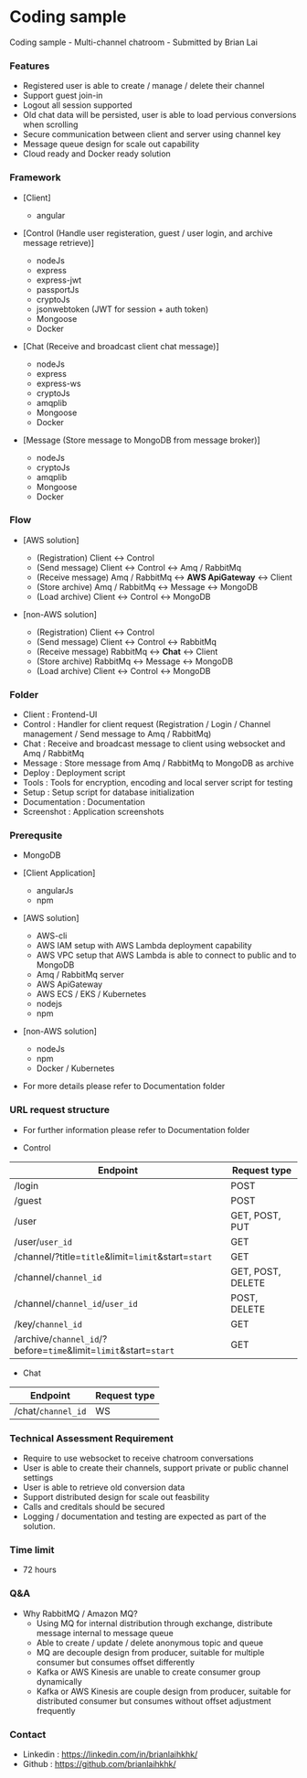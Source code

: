 # Coding sample
Coding sample - Multi-channel chatroom - Submitted by Brian Lai

### Features

- Registered user is able to create / manage / delete their channel
- Support guest join-in
- Logout all session supported
- Old chat data will be persisted, user is able to load pervious conversions when scrolling
- Secure communication between client and server using channel key
- Message queue design for scale out capability
- Cloud ready and Docker ready solution

### Framework 

- [Client]
    - angular

- [Control (Handle user registeration, guest / user login, and archive message retrieve)]
    - nodeJs
    - express
    - express-jwt
    - passportJs
    - cryptoJs
    - jsonwebtoken (JWT for session + auth token)
    - Mongoose
    - Docker

- [Chat (Receive and broadcast client chat message)]
    - nodeJs
    - express
    - express-ws
    - cryptoJs
    - amqplib
    - Mongoose
    - Docker

- [Message (Store message to MongoDB from message broker)]
    - nodeJs
    - cryptoJs
    - amqplib
    - Mongoose
    - Docker

### Flow

- [AWS solution]
    - (Registration) Client <-> Control
    - (Send message) Client <-> Control <-> Amq / RabbitMq
    - (Receive message) Amq / RabbitMq <-> **AWS ApiGateway** <-> Client
    - (Store archive) Amq / RabbitMq <-> Message <-> MongoDB
    - (Load archive) Client <-> Control <-> MongoDB

- [non-AWS solution]
    - (Registration) Client <-> Control
    - (Send message) Client <-> Control <-> RabbitMq
    - (Receive message) RabbitMq <-> **Chat** <-> Client
    - (Store archive) RabbitMq <-> Message <-> MongoDB
    - (Load archive) Client <-> Control <-> MongoDB

### Folder

- Client : Frontend-UI
- Control : Handler for client request (Registration / Login / Channel management / Send message to Amq / RabbitMq)
- Chat : Receive and broadcast message to client using websocket and Amq / RabbitMq
- Message : Store message from Amq / RabbitMq to MongoDB as archive
- Deploy : Deployment script
- Tools : Tools for encryption, encoding and local server script for testing
- Setup : Setup script for database initialization
- Documentation : Documentation
- Screenshot : Application screenshots

### Prerequsite

- MongoDB

- [Client Application]
    - angularJs
    - npm

- [AWS solution]
    - AWS-cli
    - AWS IAM setup with AWS Lambda deployment capability
    - AWS VPC setup that AWS Lambda is able to connect to public and to MongoDB 
    - Amq / RabbitMq server
    - AWS ApiGateway
    - AWS ECS / EKS / Kubernetes
    - nodejs
    - npm

- [non-AWS solution]
    - nodeJs
    - npm
    - Docker / Kubernetes

- For more details please refer to Documentation folder


### URL request structure

- For further information please refer to Documentation folder

- Control

| Endpoint        | Request type           |
| ------------- | ----- |
| /login     |   POST |
| /guest      |  POST |
| /user      |  GET, POST, PUT |
| /user/`user_id`      |  GET |
| /channel/?title=`title`&limit=`limit`&start=`start`      |  GET |
| /channel/`channel_id`      |  GET, POST, DELETE |
| /channel/`channel_id`/`user_id`      |  POST, DELETE |
| /key/`channel_id`      |  GET |
| /archive/`channel_id`/?before=`time`&limit=`limit`&start=`start`      |  GET |


- Chat

| Endpoint        | Request type           |
| ------------- | ----- |
| /chat/`channel_id`  | WS |

### Technical Assessment Requirement

- Require to use websocket to receive chatroom conversations
- User is able to create their channels, support private or public channel settings
- User is able to retrieve old conversion data
- Support distributed design for scale out feasbility
- Calls and creditals should be secured
- Logging / documentation and testing are expected as part of the solution.

### Time limit

- 72 hours

### Q&A

- Why RabbitMQ / Amazon MQ?
    - Using MQ for internal distribution through exchange, distribute message internal to message queue
    - Able to create / update / delete anonymous topic and queue
    - MQ are decouple design from producer, suitable for multiple consumer but consumes offset differently
    - Kafka or AWS Kinesis are unable to create consumer group dynamically
    - Kafka or AWS Kinesis are couple design from producer, suitable for distributed consumer but consumes without offset adjustment frequently

### Contact
- Linkedin : https://linkedin.com/in/brianlaihkhk/
- Github : https://github.com/brianlaihkhk/
